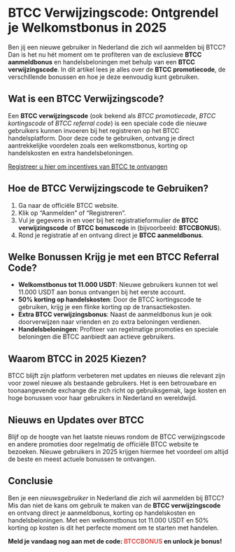 
<h1>BTCC Verwijzingscode: Ontgrendel je Welkomstbonus in 2025</h1>
<p>Ben jij een nieuwe gebruiker in Nederland die zich wil aanmelden bij BTCC? Dan is het nu hét moment om te profiteren van de exclusieve <strong>BTCC aanmeldbonus</strong> en handelsbeloningen met behulp van een <strong>BTCC verwijzingscode</strong>. In dit artikel lees je alles over de <strong>BTCC promotiecode</strong>, de verschillende bonussen en hoe je deze eenvoudig kunt gebruiken.</p>
<h2>Wat is een BTCC Verwijzingscode?</h2>
<p>Een <strong>BTCC verwijzingscode</strong> (ook bekend als <em>BTCC promotiecode</em>, <em>BTCC kortingscode</em> of <em>BTCC referral code</em>) is een speciale code die nieuwe gebruikers kunnen invoeren bij het registreren op het BTCC handelsplatform. Door deze code te gebruiken, ontvang je direct aantrekkelijke voordelen zoals een welkomstbonus, korting op handelskosten en extra handelsbeloningen.</p>
<p><a href="https://partner.btcc.com/us/c/BTCCBONUS/9303" target="_blank">Registreer u hier om incentives van BTCC te ontvangen</a></p>

<img src="https://images.mirror-media.xyz/publication-images/hqUnb1SNqiBLtBbWor7b2.png?height=960&amp;width=1920" decoding="async" data-nimg="fill" class="css-xah9so" style="position:absolute;top:0;left:0;bottom:0;right:0;box-sizing:border-box;padding:0;border:none;margin:auto;display:block;width:0;height:0;min-width:100%;max-width:100%;min-height:100%;max-height:100%">
<h2>Hoe de BTCC Verwijzingscode te Gebruiken?</h2>
<ol>
<li>Ga naar de officiële BTCC website.</li>
<li>Klik op “Aanmelden” of “Registreren”.</li>
<li>Vul je gegevens in en voer bij het registratieformulier de <strong>BTCC verwijzingscode</strong> of <strong>BTCC bonuscode</strong> in (bijvoorbeeld: <strong>BTCCBONUS</strong>).</li>
<li>Rond je registratie af en ontvang direct je <strong>BTCC aanmeldbonus</strong>.</li>
</ol>
<h2>Welke Bonussen Krijg je met een BTCC Referral Code?</h2>
<ul>
<li><strong>Welkomstbonus tot 11.000 USDT</strong>: Nieuwe gebruikers kunnen tot wel 11.000 USDT aan bonus ontvangen bij het eerste account.</li>
<li><strong>50% korting op handelskosten</strong>: Door de BTCC kortingscode te gebruiken, krijg je een flinke korting op de transactiekosten.</li>
<li><strong>Extra BTCC verwijzingsbonus</strong>: Naast de aanmeldbonus kun je ook doorverwijzen naar vrienden en zo extra beloningen verdienen.</li>
<li><strong>Handelsbeloningen</strong>: Profiteer van regelmatige promoties en speciale beloningen die BTCC aanbiedt aan actieve gebruikers.</li>
</ul>
<h2>Waarom BTCC in 2025 Kiezen?</h2>
<p>BTCC blijft zijn platform verbeteren met updates en nieuws die relevant zijn voor zowel nieuwe als bestaande gebruikers. Het is een betrouwbare en toonaangevende exchange die zich richt op gebruiksgemak, lage kosten en hoge bonussen voor haar gebruikers in Nederland en wereldwijd.</p>
<h2>Nieuws en Updates over BTCC</h2>
<p>Blijf op de hoogte van het laatste nieuws rondom de BTCC verwijzingscode en andere promoties door regelmatig de officiële BTCC website te bezoeken. Nieuwe gebruikers in 2025 krijgen hiermee het voordeel om altijd de beste en meest actuele bonussen te ontvangen.</p>
<h2>Conclusie</h2>
<p>Ben je een <em>nieuwsgebruiker</em> in Nederland die zich wil aanmelden bij BTCC? Mis dan niet de kans om gebruik te maken van de <strong>BTCC verwijzingscode</strong> en ontvang direct je aanmeldbonus, korting op handelskosten en handelsbeloningen. Met een welkomstbonus tot 11.000 USDT en 50% korting op kosten is dit het perfecte moment om te starten met handelen.</p>
<p><strong>Meld je vandaag nog aan met de code: <span style="color:#d9534f;">BTCCBONUS</span> en unlock je bonus!</strong></p>
</body>
</html>
